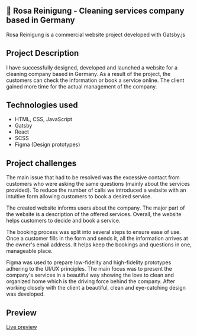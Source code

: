 ## :thought_balloon: Rosa Reinigung - Cleaning services company based in Germany

Rosa Reinigung is a commercial website project developed with Gatsby.js

## Project Description

I have successfully designed, developed and launched a website for a cleaning company based in Germany. As a result of the project, the customers can check the information or book a service online. The client gained more time for the actual management of the company.


## Technologies used

- HTML, CSS, JavaScript
- Gatsby
- React
- SCSS
- Figma (Design prototypes)


## Project challenges

The main issue that had to be resolved was the excessive contact from customers who were asking the same questions (mainly about the services provided). To reduce the number of calls we introduced a website with an intuitive form allowing customers to book a desired service.

The created website informs users about the company. The major part of the website is a description of the offered services. Overall, the website helps customers to decide and book a service.

The booking process was split into several steps to ensure ease of use. Once a customer fills in the form and sends it, all the information arrives at the owner's email address. It helps keep the bookings and questions in one, manageable place.

Figma was used to prepare low-fidelity and high-fidelity prototypes adhering to the UI/UX principles. The main focus was to present the company's services in a beautiful way showing the love to clean and organized home which is the driving force behind the company. After working closely with the client a beautiful, clean and eye-catching design was developed.


## Preview

[Live preview](https://rosareinigungmain.gatsbyjs.io/)

